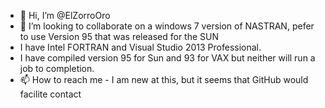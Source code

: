 - 👋 Hi, I’m @ElZorroOro
- 💞️ I’m looking to collaborate on a windows 7 version of NASTRAN, pefer to use Version 95 that was released for the SUN
- I have Intel FORTRAN and Visual Studio 2013 Professional.
- I have compiled version 95 for Sun and 93 for VAX but neither will run a job to completion.
- 📫 How to reach me - I am new at this, but it seems that GitHub would facilite contact

<!---
ElZorroOro/ElZorroOro is a ✨ special ✨ repository because its `README.md` (this file) appears on your GitHub profile.
You can click the Preview link to take a look at your changes.
--->
